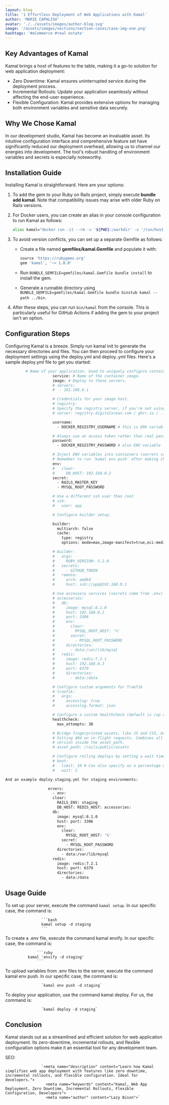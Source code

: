 ```yaml
---
layout: blog
title: '1 Effortless Deployment of Web Applications with Kamal'
author: 'MARIE CAPHLISH'
avatar: './../assets/images/author-blog.svg'
image: '/assets/images/sections/section-cases/case-img-one.png'
hashtags: '#eCommerce #real estate'
---
```


## Key Advantages of Kamal

Kamal brings a host of features to the table, making it a go-to solution for web application deployment:

- Zero Downtime: Kamal ensures uninterrupted service during the deployment process.
- Incremental Rollouts: Update your application seamlessly without affecting the end-user experience.
- Flexible Configuration: Kamal provides extensive options for managing both environment variables and sensitive data securely.

## Why We Chose Kamal

In our development studio, Kamal has become an invaluable asset. Its intuitive configuration interface and comprehensive feature set have significantly reduced our deployment overhead, allowing us to channel our energies into development. The tool's robust handling of environment variables and secrets is especially noteworthy.

## Installation Guide

Installing Kamal is straightforward. Here are your options:

1. To add the gem to your Ruby on Rails project, simply execute **bundle add kamal**. Note that compatibility issues may arise with older Ruby on Rails versions.
2. For Docker users, you can create an alias in your console configuration to run Kamal as follows:

   ```bash
   alias kamal="docker run -it --rm -v '${PWD}:/workdir' -v '/run/host-services/ssh-auth.sock:/run/host-services/ssh-auth.sock' -e SSH_AUTH_SOCK='/run/host-services/ssh-auth.sock' -v /var/run/docker.sock:/var/run/docker.sock ghcr.io/basecamp/kamal:latest"
   ```

3. To avoid version conflicts, you can set up a separate Gemfile as follows:

   - Create a file named **gemfiles/kamal.Gemfile** and populate it with:

     ```ruby
     source 'https://rubygems.org'
     gem 'kamal', '~> 1.0.0'
     ```

   - Run `BUNDLE_GEMFILE=gemfiles/kamal.Gemfile bundle install` to install the gem.
   - Generate a runnable directory using `BUNDLE_GEMFILE=gemfiles/kamal.Gemfile bundle binstub kamal --path ../bin`.

4. After these steps, you can run `bin/kamal` from the console. This is particularly useful for GitHub Actions if adding the gem to your project isn't an option.

## Configuration Steps

Configuring Kamal is a breeze. Simply run kamal init to generate the necessary directories and files. You can then proceed to configure your deployment settings using the deploy.yml and deploy..yml files. Here's a sample deploy.yml file to get you started:

```bash
         # Name of your application. Used to uniquely configure containers.
                     service: # Name of the container image.
                     image: # Deploy to these servers.
                     # servers:
                     #  - 192.168.0.1

                     # Credentials for your image host.
                     # registry:
                     # Specify the registry server, if you're not using Docker Hub
                     # server: registry.digitalocean.com / ghcr.io / ...

                     username:
                       - DOCKER_REGISTRY_USERNAME # this is ENV variable

                     # Always use an access token rather than real password when possible.
                     password:
                       - DOCKER_REGISTRY_PASSWORD # also ENV variable

                     # Inject ENV variables into containers (secrets come from .env).
                     # Remember to run `kamal env push` after making changes!
                     env:
                     #   clear:
                     #     DB_HOST: 192.168.0.2
                     secret:
                       - RAILS_MASTER_KEY
                       - MYSQL_ROOT_PASSWORD

                     # Use a different ssh user than root
                     # ssh:
                     #   user: app

                     # Configure builder setup.

                     builder:
                       multiarch: false
                       cache:
                         type: registry
                         options: mode=max,image-manifest=true,oci-mediatypes=true

                     # builder:
                     #   args:
                     #     RUBY_VERSION: 3.2.0
                     #   secrets:
                     #     - GITHUB_TOKEN
                     #   remote:
                     #     arch: amd64
                     #     host: ssh://app@192.168.0.1

                     # Use accessory services (secrets come from .env).
                     # accessories:
                     #   db:
                     #     image: mysql:8.1.0
                     #     host: 192.168.0.2
                     #     port: 3306
                     #     env:
                     #       clear:
                     #         MYSQL_ROOT_HOST: '%'
                     #       secret:
                     #         - MYSQL_ROOT_PASSWORD
                     #     directories:
                     #       - data:/var/lib/mysql
                     #   redis:
                     #     image: redis:7.2.1
                     #     host: 192.168.0.3
                     #     port: 6379
                     #     directories:
                     #       - data:/data

                     # Configure custom arguments for Traefik
                     # traefik:
                     #   args:
                     #     accesslog: true
                     #     accesslog.format: json

                     # Configure a custom healthcheck (default is /up on port 3000)
                     healthcheck:
                       max_attempts: 30

                     # Bridge fingerprinted assets, like JS and CSS, between versions to avoid
                     # hitting 404 on in-flight requests. Combines all files from new and old
                     # version inside the asset_path.
                     # asset_path: /rails/public/assets

                     # Configure rolling deploys by setting a wait time between batches of restarts.
                     # boot:
                     #   limit: 10 # Can also specify as a percentage of total hosts, such as "25%"
                     #   wait: 2

And an example deploy.staging.yml for staging environments:

                   ervers:
                     - env:
                     clear:
                       RAILS_ENV: staging
                       DB_HOST: REDIS_HOST: accessories:
                     db:
                       image: mysql:8.1.0
                       host: port: 3306
                       env:
                         clear:
                           MYSQL_ROOT_HOST: '%'
                         secret:
                           - MYSQL_ROOT_PASSWORD
                       directories:
                         - data:/var/lib/mysql
                     redis:
                       image: redis:7.2.1
                       host: port: 6379
                       directories:
                         - data:/data
```

## Usage Guide

To set up your server, execute the command `kamal setup`. In our specific case, the command is:

                    ```bash
                    kamal setup -d staging
                    ```

To create a .env file, execute the command kamal envify. In our specific case, the command is:

                  ```ruby
              kamal 'envify -d staging'
                  ```

To upload variables from .env files to the server, execute the command kamal env push. In our specific case, the command is:

                    `kamal env push -d staging`

To deploy your application, use the command kamal deploy. For us, the command is:

                    `kamal deploy -d staging`

## Conclusion

Kamal stands out as a streamlined and efficient solution for web application deployment. Its zero-downtime, incremental rollouts, and flexible configuration options make it an essential tool for any development team.

SEO:

                    `<meta name="description" content="Learn how Kamal simplifies web app deployment with features like zero downtime, incremental rollouts, and flexible configuration. Ideal for developers.">
                      <meta name="keywords" content="Kamal, Web App Deployment, Zero Downtime, Incremental Rollouts, Flexible Configuration, Developers">
                      <meta name="author" content="Lazy Bison">`
